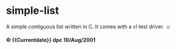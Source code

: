 # simple-list

A simple contiguous list written in C. It comes with a cl test driver.  &#9786;

#### &copy; {{Currentdate}} dpc 10/Aug/2001
